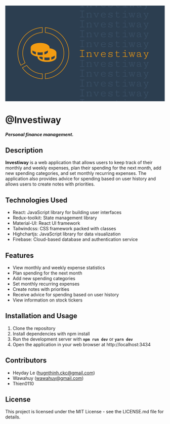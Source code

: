 
![img.png](./public/LOGO.png)
# @Investiway
##### Personal finance management.
## Description

**Investiway** is a web application that allows users to keep track of their monthly and weekly expenses, plan their spending for the next month, add new spending categories, and set monthly recurring expenses. The application also provides advice for spending based on user history and allows users to create notes with priorities.

## Technologies Used
* React: JavaScript library for building user interfaces
* Redux-toolkit: State management library
* Material-UI: React UI framework
* Tailwindcss: CSS framework packed with classes
* Highchartjs: JavaScript library for data visualization
* Firebase: Cloud-based database and authentication service

## Features
* View monthly and weekly expense statistics
* Plan spending for the next month
* Add new spending categories
* Set monthly recurring expenses
* Create notes with priorities
* Receive advice for spending based on user history
* View information on stock tickers

## Installation and Usage
1. Clone the repository
2. Install dependencies with npm install
3. Run the development server with **`npm run dev`** or **`yarn dev`**
4. Open the application in your web browser at http://localhost:3434

## Contributors
* Heyday Le (hugnthinh.ckc@gmail.com)
* Wawahuy (wawahuy@gmail.com)
* Thien0110

## License
This project is licensed under the MIT License - see the LICENSE.md file for details.



